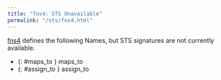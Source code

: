 ```yaml
---
title: "fns4: STS Unavailable"
permalink: "/sts/fns4.html"
---
```






[fns4](/cd/fns4)
defines the following Names, but STS signatures are not currently available.


 *  {: #maps_to } maps_to
 *  {: #assign_to } assign_to